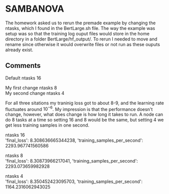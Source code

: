 # SAMBANOVA

The homework asked us to rerun the premade example by changing the ntasks, which I found in the BertLarge.sh file.
The way the example was setup was so that the training log ouput files would store in the home directory in a folder BertLarge/hf_output/. 
To rerun I needed to move and rename since otherwise it would overwrite files or not run as these ouputs already exist. <br/>

## Comments

Default ntasks 16 <br/>

My first change ntasks 8 <br/>
My second change ntasks 4 <br/>

For all three sitations my traninig loss got to about 8-9, and the learning rate fluctuates around $10^{-6}$. My impression is that the performance doesn't change, however, what does change is how
long it takes to run. A node can do 8 tasks at a time so setting 16 and 8 would be the same, but setting 4 we get less training samples in one second. <br/>

ntasks 16 <br/>
'final_loss': 8.308636665344238, 'training_samples_per_second': 2293.967741560586 <br/>

ntasks 8 <br/>
'final_loss': 8.30873966217041, 'training_samples_per_second': 2293.073659982928 <br/>

ntasks 4 <br/>
'final_loss': 8.350452423095703, 'training_samples_per_second': 1164.2316062943025 <br/>


